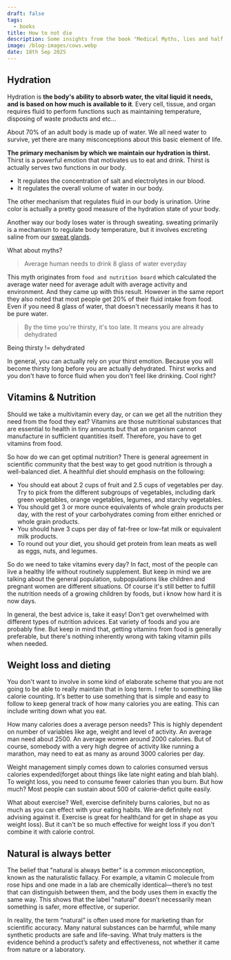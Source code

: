 ```yaml
---
draft: false
tags:
  - books
title: How to not die
description: Some insights from the book "Medical Myths, lies and half truths"
image: /blog-images/cows.webp
date: 18th Sep 2025
---
```


## Hydration

Hydration is **the body's ability to absorb water, the vital liquid it needs, and is based on how much is available to it**. Every cell, tissue, and organ requires fluid to perform functions such as maintaining temperature, disposing of waste products and etc...

About 70% of an adult body is made up of water. We all need water to survive, yet there are many misconceptions about this basic element of life.

**The primary mechanism by which we maintain our hydration is thirst.** Thirst is a powerful emotion that motivates us to eat and drink. Thirst is actually serves two functions in our body.

- It regulates the concentration of salt and electrolytes in our blood.
- It regulates the overall volume of water in our body.

The other mechanism that regulates fluid in our body is urination. Urine color is actually a pretty good measure of the hydration state of your body.

Another way our body loses water is through sweating. sweating primarily is a mechanism to regulate body temperature, but it involves excreting saline from our [sweat glands](https://www.mayoclinic.org/diseases-conditions/hyperhidrosis/multimedia/sweat-glands/img-20007980).

What about myths?

> Average human needs to drink 8 glass of water everyday

This myth originates from `food and nutrition board` which calculated the average water need for average adult with average activity and environment. And they came up with this result. However in the same report they also noted that most people get 20% of their fluid intake from food. Even if you need 8 glass of water, that doesn't necessarily means it has to be pure water.

> By the time you're thirsty, it's too late. It means you are already dehydrated

Being thirsty != dehydrated

In general, you can actually rely on your thirst emotion. Because you will become thirsty long before you are actually dehydrated. Thirst works and you don't have to force fluid when you don't feel like drinking. Cool right?

## Vitamins & Nutrition

Should we take a multivitamin every day, or can we get all the nutrition they need from the food they eat? Vitamins are those nutritional substances that are essential to health in tiny amounts but that an organism cannot manufacture in sufficient quantities itself. Therefore, you have to get vitamins from food.

So how do we can get optimal nutrition? There is general agreement in scientific community that the best way to get good nutrition is through a well-balanced diet.
A healthful diet should emphasis on the following:

- You should eat about 2 cups of fruit and 2.5 cups of vegetables
  per day. Try to pick from the different subgroups of vegetables,
  including dark green vegetables, orange vegetables, legumes, and
  starchy vegetables.
- You should get 3 or more ounce equivalents of whole grain products
  per day, with the rest of your carbohydrates coming from either
  enriched or whole grain products.
- You should have 3 cups per day of fat-free or low-fat milk or
  equivalent milk products.
- To round out your diet, you should get protein from lean meats as
  well as eggs, nuts, and legumes.

So do we need to take vitamins every day? In fact, most of the people can live a healthy life without routinely supplement. But keep in mind we are talking about the general population, subpopulations like children and pregnant women are different situations. Of course it's still better to fulfill the nutrition needs of a growing children by foods, but i know how hard it is now days.

In general, the best advice is, take it easy! Don't get overwhelmed with different types of nutrition advices. Eat variety of foods and you are probably fine. But keep in mind that, getting vitamins from food is generally preferable, but there's nothing inherently wrong with taking vitamin pills when needed.

## Weight loss and dieting

You don't want to involve in some kind of elaborate scheme that you are not going to be able to really maintain that in long term. I refer to something like calorie counting. It's better to use something that is simple and easy to follow to keep general track of how many calories you are eating. This can include writing down what you eat.

How many calories does a average person needs? This is highly dependent on number of variables like age, weight and level of activity. An average man need about 2500. An average women around 2000 calories. But of course, somebody with a very high degree of activity like running a marathon, may need to eat as many as around 3000 calories per day.

Weight management simply comes down to calories consumed versus calories expended(forget about things like late night eating and blah blah). To weight loss, you need to consume fewer calories than you burn. But how much? Most people can sustain about 500 of calorie-defict quite easily.

What about exercise? Well, exercise definitely burns calories, but no as much as you can effect with your eating habits. We are definitely not advising against it. Exercise is great for health(and for get in shape as you weight loss). But it can't be so much effective for weight loss if you don't combine it with calorie control.

## Natural is always better

The belief that "natural is always better" is a common misconception, known as the naturalistic fallacy. For example, a vitamin C molecule from rose hips and one made in a lab are chemically identical—there’s no test that can distinguish between them, and the body uses them in exactly the same way. This shows that the label "natural" doesn’t necessarily mean something is safer, more effective, or superior.

In reality, the term “natural” is often used more for marketing than for scientific accuracy. Many natural substances can be harmful, while many synthetic products are safe and life-saving. What truly matters is the evidence behind a product’s safety and effectiveness, not whether it came from nature or a laboratory.
